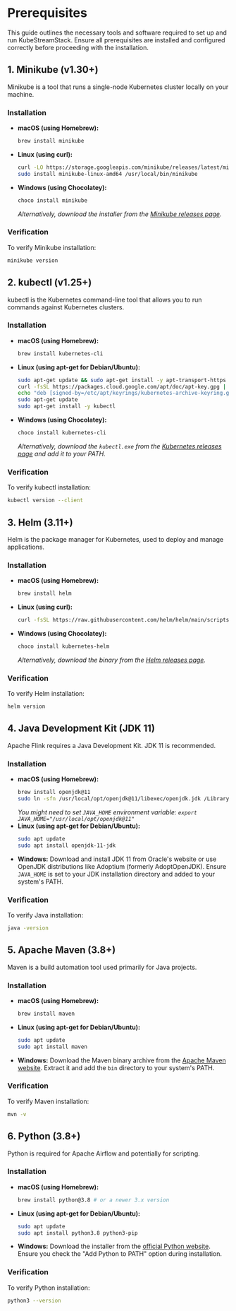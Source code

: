 # Prerequisites

This guide outlines the necessary tools and software required to set up and run KubeStreamStack. Ensure all prerequisites are installed and configured correctly before proceeding with the installation.

## 1. Minikube (v1.30+)

Minikube is a tool that runs a single-node Kubernetes cluster locally on your machine.

### Installation

*   **macOS (using Homebrew):**
    ```bash
    brew install minikube
    ```
*   **Linux (using curl):**
    ```bash
    curl -LO https://storage.googleapis.com/minikube/releases/latest/minikube-linux-amd64
    sudo install minikube-linux-amd64 /usr/local/bin/minikube
    ```
*   **Windows (using Chocolatey):**
    ```bash
    choco install minikube
    ```
    *Alternatively, download the installer from the [Minikube releases page](https://minikube.sigs.k8s.io/docs/start/).*

### Verification

To verify Minikube installation:
```bash
minikube version
```

## 2. kubectl (v1.25+)

kubectl is the Kubernetes command-line tool that allows you to run commands against Kubernetes clusters.

### Installation

*   **macOS (using Homebrew):**
    ```bash
    brew install kubernetes-cli
    ```
*   **Linux (using apt-get for Debian/Ubuntu):**
    ```bash
    sudo apt-get update && sudo apt-get install -y apt-transport-https ca-certificates curl
    curl -fsSL https://packages.cloud.google.com/apt/doc/apt-key.gpg | sudo gpg --dearmor -o /etc/apt/keyrings/kubernetes-archive-keyring.gpg
    echo "deb [signed-by=/etc/apt/keyrings/kubernetes-archive-keyring.gpg] https://apt.kubernetes.io/ kubernetes-xenial main" | sudo tee /etc/apt/sources.list.d/kubernetes.list
    sudo apt-get update
    sudo apt-get install -y kubectl
    ```
*   **Windows (using Chocolatey):**
    ```bash
    choco install kubernetes-cli
    ```
    *Alternatively, download the `kubectl.exe` from the [Kubernetes releases page](https://kubernetes.io/docs/tasks/tools/install-kubectl-windows/) and add it to your PATH.*

### Verification

To verify kubectl installation:
```bash
kubectl version --client
```

## 3. Helm (3.11+)

Helm is the package manager for Kubernetes, used to deploy and manage applications.

### Installation

*   **macOS (using Homebrew):**
    ```bash
    brew install helm
    ```
*   **Linux (using curl):**
    ```bash
    curl -fsSL https://raw.githubusercontent.com/helm/helm/main/scripts/get-helm-3 | bash
    ```
*   **Windows (using Chocolatey):**
    ```bash
    choco install kubernetes-helm
    ```
    *Alternatively, download the binary from the [Helm releases page](https://github.com/helm/helm/releases).*

### Verification

To verify Helm installation:
```bash
helm version
```

## 4. Java Development Kit (JDK 11)

Apache Flink requires a Java Development Kit. JDK 11 is recommended.

### Installation

*   **macOS (using Homebrew):**
    ```bash
    brew install openjdk@11
    sudo ln -sfn /usr/local/opt/openjdk@11/libexec/openjdk.jdk /Library/Java/JavaVirtualMachines/openjdk-11.jdk
    ```
    *You might need to set `JAVA_HOME` environment variable: `export JAVA_HOME="/usr/local/opt/openjdk@11"`*
*   **Linux (using apt-get for Debian/Ubuntu):**
    ```bash
    sudo apt update
    sudo apt install openjdk-11-jdk
    ```
*   **Windows:**
    Download and install JDK 11 from Oracle's website or use OpenJDK distributions like Adoptium (formerly AdoptOpenJDK). Ensure `JAVA_HOME` is set to your JDK installation directory and added to your system's PATH.

### Verification

To verify Java installation:
```bash
java -version
```

## 5. Apache Maven (3.8+)

Maven is a build automation tool used primarily for Java projects.

### Installation

*   **macOS (using Homebrew):**
    ```bash
    brew install maven
    ```
*   **Linux (using apt-get for Debian/Ubuntu):**
    ```bash
    sudo apt update
    sudo apt install maven
    ```
*   **Windows:**
    Download the Maven binary archive from the [Apache Maven website](https://maven.apache.org/download.cgi). Extract it and add the `bin` directory to your system's PATH.

### Verification

To verify Maven installation:
```bash
mvn -v
```

## 6. Python (3.8+)

Python is required for Apache Airflow and potentially for scripting.

### Installation

*   **macOS (using Homebrew):**
    ```bash
    brew install python@3.8 # or a newer 3.x version
    ```
*   **Linux (using apt-get for Debian/Ubuntu):**
    ```bash
    sudo apt update
    sudo apt install python3.8 python3-pip
    ```
*   **Windows:**
    Download the installer from the [official Python website](https://www.python.org/downloads/windows/). Ensure you check the "Add Python to PATH" option during installation.

### Verification

To verify Python installation:
```bash
python3 --version
```
